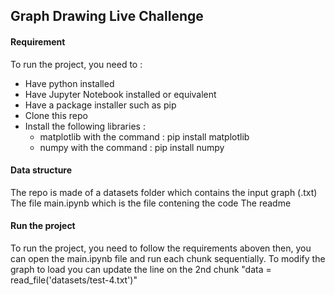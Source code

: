 ## Graph Drawing Live Challenge

#### Requirement

To run the project, you need to : 
- Have python installed
- Have Jupyter Notebook installed or equivalent
- Have a package installer such as pip
- Clone this repo
- Install the following libraries :
    -  matplotlib with the command : pip install matplotlib
    -  numpy with the command : pip install numpy

#### Data structure
The repo is made of a datasets folder which contains the input graph (.txt)
The file main.ipynb which is the file contening the code 
The readme

#### Run the project
To run the project, you need to follow the requirements aboven then, you can open the main.ipynb file and run each chunk sequentially. To modify the graph to load you can update the line on the 2nd chunk "data = read_file('datasets/test-4.txt')"
